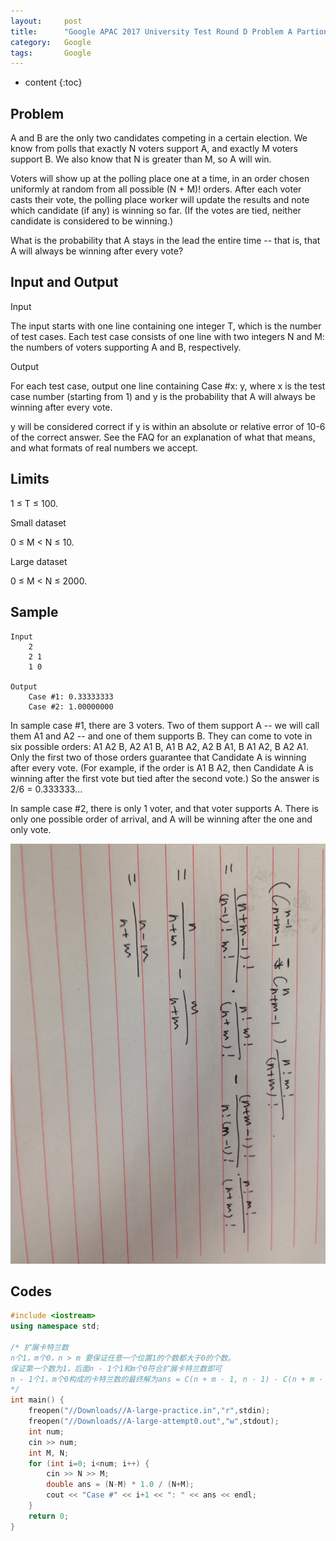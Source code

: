 ```yaml
---
layout:     post
title:      "Google APAC 2017 University Test Round D Problem A Partioning Number"
category:   Google 
tags:       Google
---
```

* content
{:toc}

## Problem

A and B are the only two candidates competing in a certain election. We know from polls that exactly N voters support A, and exactly M voters support B. We also know that N is greater than M, so A will win.

Voters will show up at the polling place one at a time, in an order chosen uniformly at random from all possible (N + M)! orders. After each voter casts their vote, the polling place worker will update the results and note which candidate (if any) is winning so far. (If the votes are tied, neither candidate is considered to be winning.)

What is the probability that A stays in the lead the entire time -- that is, that A will always be winning after every vote?

## Input and Output

Input

The input starts with one line containing one integer T, which is the number of test cases. Each test case consists of one line with two integers N and M: the numbers of voters supporting A and B, respectively.

Output

For each test case, output one line containing Case #x: y, where x is the test case number (starting from 1) and y is the probability that A will always be winning after every vote.

y will be considered correct if y is within an absolute or relative error of 10-6 of the correct answer. See the FAQ for an explanation of what that means, and what formats of real numbers we accept.

## Limits

1 ≤ T ≤ 100.

Small dataset

0 ≤ M < N ≤ 10.

Large dataset

0 ≤ M < N ≤ 2000.

## Sample

```
Input 
	2
	2 1
	1 0

Output 
	Case #1: 0.33333333
	Case #2: 1.00000000
```

In sample case #1, there are 3 voters. Two of them support A -- we will call them A1 and A2 -- and one of them supports B. They can come to vote in six possible orders: A1 A2 B, A2 A1 B, A1 B A2, A2 B A1, B A1 A2, B A2 A1. Only the first two of those orders guarantee that Candidate A is winning after every vote. (For example, if the order is A1 B A2, then Candidate A is winning after the first vote but tied after the second vote.) So the answer is 2/6 = 0.333333...

In sample case #2, there is only 1 voter, and that voter supports A. There is only one possible order of arrival, and A will be winning after the one and only vote.

![](/images/ML/googlecodejam2017DA.png)

## Codes

```cpp
#include <iostream>
using namespace std;

/* 扩展卡特兰数
n个1，m个0，n > m 要保证任意一个位置1的个数都大于0的个数。 
保证第一个数为1，后面n - 1个1和m个0符合扩展卡特兰数即可 
n - 1个1，m个0构成的卡特兰数的最终解为ans = C(n + m - 1, n - 1) - C(n + m - 1,n) 
*/
int main() {
    freopen("//Downloads//A-large-practice.in","r",stdin);
    freopen("//Downloads//A-large-attempt0.out","w",stdout);
    int num;
    cin >> num;
    int M, N;
    for (int i=0; i<num; i++) {
        cin >> N >> M;
        double ans = (N-M) * 1.0 / (N+M);
        cout << "Case #" << i+1 << ": " << ans << endl;
    }
    return 0;
}
```